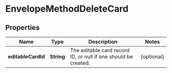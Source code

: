 
# EnvelopeMethodDeleteCard

## Properties
Name | Type | Description | Notes
------------ | ------------- | ------------- | -------------
**editableCardId** | **String** | The editable card record ID, or null if one should be created.  |  [optional]



